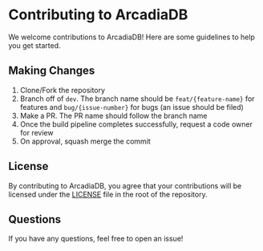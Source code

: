 # Contributing to ArcadiaDB

We welcome contributions to ArcadiaDB! Here are some guidelines to help you get started.

## Making Changes

1. Clone/Fork the repository
2. Branch off of `dev`. The branch name should be `feat/{feature-name}` for features and `bug/{issue-number}` for bugs (an issue should be filed)
3. Make a PR. The PR name should follow the branch name
4. Once the build pipeline completes successfully, request a code owner for review
5. On approval, squash merge the commit

## License

By contributing to ArcadiaDB, you agree that your contributions will be licensed under the [LICENSE](LICENSE) file in the root of the repository.

## Questions

If you have any questions, feel free to open an issue!

